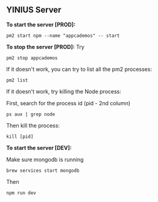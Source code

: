 YINIUS Server
------

**To start the server [PROD]:**
```
pm2 start npm --name "appcademos" -- start
```

**To stop the server [PROD]:**
Try

```
pm2 stop appcademos
```

If it doesn't work, you can try to list all the pm2 processes:
```
pm2 list
```

If it doesn't work, try killing the Node process:

First, search for the process id (pid - 2nd column)
```
ps aux | grep node
```

Then kill the process:
```
kill [pid]
```


**To start the server [DEV]:**

Make sure mongodb is running
```
brew services start mongodb
```

Then
```
npm run dev
```
